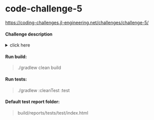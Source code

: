 # code-challenge-5
https://coding-challenges.jl-engineering.net/challenges/challenge-5/

#### Challenge description

<details><summary>click here</summary>
<p>

Everybody loves connect 4, which is apparently also known as Captain’s Mistress, Four Up, Plot Four, 
Find Four, Four in a Row, Four in a Line, Drop Four, and Gravitrips. This is a two player game were 
each player takes turns adding one of their coloured tokens to a grid. The winner is the player who 
gets four of their tokens in a line which can be horizontal, vertical or diagonal. Unlike noughts and 
crosses, gravity is at play so any token added to a column falls to the bottom of the column. Only one 
token can occupy a position in the grid so tokens added to the same column stack up. The traditional 
grid is 7 columns wide by 6 rows deep and tokens are red and yellow. Red always plays first.

The main objective of this challenge is determine the status of the grid. You need to create a function 
called getGridStatus which takes an array of strings as input and return one of the following strings as output:

```
"Red plays next"
"Yellow plays next"
"Red wins"
"Yellow wins"
"Draw" // this means there are no empty spaces left on the grid.`
``` 

The array of strings used as the input is structured so that each string represents a row on the grid, 
with elements at position zero representing the top of the grid and the element with the highest position 
representing the bottom of the grid. Each character in the string represents a position in each 
column of the grid as follows:

```
"." - Empty position
"r" - Position contains a red token
"y" - Position contains a yellow token
"R" - Position contains a red token that was the last token added to the grid
"Y" - Position contains a yellow token that was the last token added to the grid
```

If a grid contains tokens then one of the tokens should be either “R” or “Y” but the grid 
can’t contain both “R” and “Y”.

Here are some sample scenarios:

```kotlin
getGridStatus( [".......",
                ".......",
                ".R.....",
                ".r.....",
                ".ry....",
                ".ryyy.."]) // "Red wins"


getGridStatus( [".......",
                ".......",
                ".......",
                ".yy....",
                ".rrRr..",
                ".ryyy.."]) // "Red wins"

getGridStatus( [".......",
                ".......",
                "....r..",
                "...ry..",
                "..Ryr..",
                ".ryyyr."] ) //"Red wins"

getGridStatus( [".......",
                ".......",
                "...y...",
                "...ry..",
                "...ryy.",
                "...rrrY"]) //"Yellow wins"

getGridStatus( [".......",
                ".......",
                ".......",
                "...ry..",
                "...ryy.",
                "..yrrrY"]) //"Red plays next"

getGridStatus( [".......",
                ".......",
                ".......",
                "...ry..",
                "..Rryy.",
                "..yrrry"]) //"Yellow plays next"
```

You don’t need to add any validation to the input data. 

</p>
</details>

#### Run build:

> ./gradlew clean build

#### Run tests:

> ./gradlew :cleanTest :test

#### Default test report folder:

> build/reports/tests/test/index.html